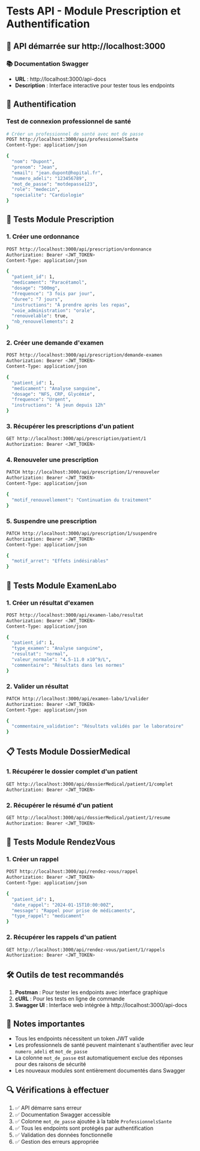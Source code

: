 # Tests API - Module Prescription et Authentification

## 🚀 API démarrée sur http://localhost:3000

### 📚 Documentation Swagger
- **URL** : http://localhost:3000/api-docs
- **Description** : Interface interactive pour tester tous les endpoints

## 🔐 Authentification

### Test de connexion professionnel de santé
```bash
# Créer un professionnel de santé avec mot de passe
POST http://localhost:3000/api/professionnelSante
Content-Type: application/json

{
  "nom": "Dupont",
  "prenom": "Jean",
  "email": "jean.dupont@hopital.fr",
  "numero_adeli": "123456789",
  "mot_de_passe": "motdepasse123",
  "role": "medecin",
  "specialite": "Cardiologie"
}
```

## 💊 Tests Module Prescription

### 1. Créer une ordonnance
```bash
POST http://localhost:3000/api/prescription/ordonnance
Authorization: Bearer <JWT_TOKEN>
Content-Type: application/json

{
  "patient_id": 1,
  "medicament": "Paracétamol",
  "dosage": "500mg",
  "frequence": "3 fois par jour",
  "duree": "7 jours",
  "instructions": "À prendre après les repas",
  "voie_administration": "orale",
  "renouvelable": true,
  "nb_renouvellements": 2
}
```

### 2. Créer une demande d'examen
```bash
POST http://localhost:3000/api/prescription/demande-examen
Authorization: Bearer <JWT_TOKEN>
Content-Type: application/json

{
  "patient_id": 1,
  "medicament": "Analyse sanguine",
  "dosage": "NFS, CRP, Glycémie",
  "frequence": "Urgent",
  "instructions": "À jeun depuis 12h"
}
```

### 3. Récupérer les prescriptions d'un patient
```bash
GET http://localhost:3000/api/prescription/patient/1
Authorization: Bearer <JWT_TOKEN>
```

### 4. Renouveler une prescription
```bash
PATCH http://localhost:3000/api/prescription/1/renouveler
Authorization: Bearer <JWT_TOKEN>
Content-Type: application/json

{
  "motif_renouvellement": "Continuation du traitement"
}
```

### 5. Suspendre une prescription
```bash
PATCH http://localhost:3000/api/prescription/1/suspendre
Authorization: Bearer <JWT_TOKEN>
Content-Type: application/json

{
  "motif_arret": "Effets indésirables"
}
```

## 🔬 Tests Module ExamenLabo

### 1. Créer un résultat d'examen
```bash
POST http://localhost:3000/api/examen-labo/resultat
Authorization: Bearer <JWT_TOKEN>
Content-Type: application/json

{
  "patient_id": 1,
  "type_examen": "Analyse sanguine",
  "resultat": "normal",
  "valeur_normale": "4.5-11.0 x10^9/L",
  "commentaire": "Résultats dans les normes"
}
```

### 2. Valider un résultat
```bash
PATCH http://localhost:3000/api/examen-labo/1/valider
Authorization: Bearer <JWT_TOKEN>
Content-Type: application/json

{
  "commentaire_validation": "Résultats validés par le laboratoire"
}
```

## 📋 Tests Module DossierMedical

### 1. Récupérer le dossier complet d'un patient
```bash
GET http://localhost:3000/api/dossierMedical/patient/1/complet
Authorization: Bearer <JWT_TOKEN>
```

### 2. Récupérer le résumé d'un patient
```bash
GET http://localhost:3000/api/dossierMedical/patient/1/resume
Authorization: Bearer <JWT_TOKEN>
```

## 📅 Tests Module RendezVous

### 1. Créer un rappel
```bash
POST http://localhost:3000/api/rendez-vous/rappel
Authorization: Bearer <JWT_TOKEN>
Content-Type: application/json

{
  "patient_id": 1,
  "date_rappel": "2024-01-15T10:00:00Z",
  "message": "Rappel pour prise de médicaments",
  "type_rappel": "medicament"
}
```

### 2. Récupérer les rappels d'un patient
```bash
GET http://localhost:3000/api/rendez-vous/patient/1/rappels
Authorization: Bearer <JWT_TOKEN>
```

## 🛠️ Outils de test recommandés

1. **Postman** : Pour tester les endpoints avec interface graphique
2. **cURL** : Pour les tests en ligne de commande
3. **Swagger UI** : Interface web intégrée à http://localhost:3000/api-docs

## 📝 Notes importantes

- Tous les endpoints nécessitent un token JWT valide
- Les professionnels de santé peuvent maintenant s'authentifier avec leur `numero_adeli` et `mot_de_passe`
- La colonne `mot_de_passe` est automatiquement exclue des réponses pour des raisons de sécurité
- Les nouveaux modules sont entièrement documentés dans Swagger

## 🔍 Vérifications à effectuer

1. ✅ API démarre sans erreur
2. ✅ Documentation Swagger accessible
3. ✅ Colonne `mot_de_passe` ajoutée à la table `ProfessionnelsSante`
4. ✅ Tous les endpoints sont protégés par authentification
5. ✅ Validation des données fonctionnelle
6. ✅ Gestion des erreurs appropriée 